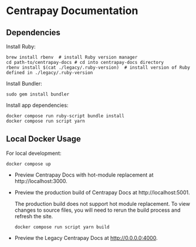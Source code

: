 # Centrapay Documentation

## Dependencies

Install Ruby:

```
brew install rbenv  # install Ruby version manager
cd path-to/centrapay-docs # cd into centrapay-docs directory
rbenv install $(cat ./legacy/.ruby-version)  # install version of Ruby defined in ./legacy/.ruby-version
```

Install Bundler:

```
sudo gem install bundler
```

Install app dependencies:

```
docker compose run ruby-script bundle install
docker compose run script yarn
```
## Local Docker Usage

For local development:

```
docker compose up
```

+ Preview Centrapay Docs with hot-module replacement at http://localhost:3000.

+ Preview the production build of Centrapay Docs at http://localhost:5001.

  The production build does not support hot module replacement. To view changes to source files, you will need to rerun the build process and refresh the site.

  ```
  docker compose run script yarn build
  ```

+ Preview the Legacy Centrapay Docs at http://0.0.0.0:4000.
